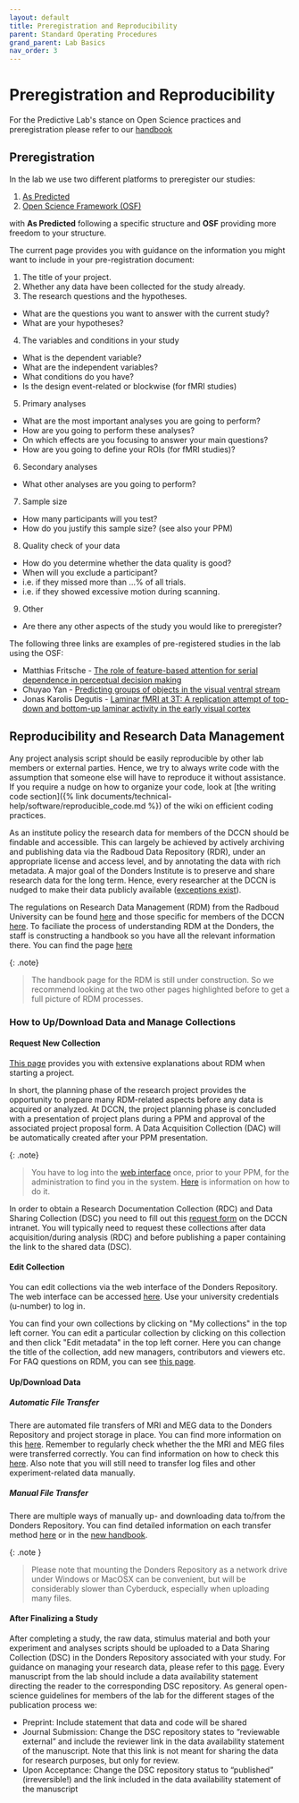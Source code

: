 ```yaml
---
layout: default
title: Preregistration and Reproducibility
parent: Standard Operating Procedures
grand_parent: Lab Basics
nav_order: 3
---
```


# Preregistration and Reproducibility
For the Predictive Lab's stance on Open Science practices and preregistration please refer to our [handbook](https://drive.google.com/file/d/1RMTpcPl8lwJ6Ozf3QIlTaehedsL_tSUC/view)

## Preregistration


In the lab we use two different platforms to preregister our studies:
1. [As Predicted](https://aspredicted.org/)
2. [Open Science Framework (OSF)](https://osf.io/)

with **As Predicted** following a specific structure and **OSF** providing more freedom to your structure. 

The current page provides you with guidance on the information you might want to include in your pre-registration document: 

1. The title of your project.
2. Whether any data have been collected for the study already.
3. The research questions and the hypotheses.
- What are the questions you want to answer with the current study?
- What are your hypotheses?
4. The variables and conditions in your study
- What is the dependent variable?
- What are the independent variables?
- What conditions do you have?
- Is the design event-related or blockwise (for fMRI studies)
5. Primary analyses
- What are the most important analyses you are going to perform?
- How are you going to perform these analyses?
- On which effects are you focusing to answer your main questions?
- How are you going to define your ROIs (for fMRI studies)?
6. Secondary analyses
- What other analyses are you going to perform?
7. Sample size
- How many participants will you test?
- How do you justify this sample size? (see also your PPM)
8. Quality check of your data
- How do you determine whether the data quality is good?
- When will you exclude a participant?
- i.e. if they missed more than …% of all trials.
- i.e. if they showed excessive motion during scanning.
9. Other
- Are there any other aspects of the study you would like to preregister?


The following three links are examples of pre-registered studies in the lab using the OSF:
* Matthias Fritsche - [The role of feature-based attention for serial dependence in perceptual decision making](https://osf.io/q7gj3/)
* Chuyao Yan - [Predicting groups of objects in the visual ventral stream](https://osf.io/s59p6)
* Jonas Karolis Degutis - [Laminar fMRI at 3T: A replication attempt of top-down and bottom-up laminar activity in the early visual cortex](https://osf.io/txuye/)


## Reproducibility and Research Data Management

Any project analysis script should be easily reproducible by other lab members or external parties. Hence, we try to always write code with the assumption that someone else will have to reproduce it without assistance. If you require a nudge on how to organize your code, look at [the writing code section]({% link documents/technical-help/software/reproducible_code.md %}) of the wiki on efficient coding practices. 

As an institute policy the research data for members of the DCCN should be findable and accessible. This can largely be achieved by actively archiving and publishing data via the Radboud Data Repository (RDR), under an appropriate license and access level, and by annotating the data with rich metadata. A major goal of the Donders Institute is to preserve and share research data for the long term. Hence, every researcher at the DCCN is nudged to make their data publicly available ([exceptions exist](https://www.ru.nl/rdm/vm/policy-documents/)). 

The regulations on Research Data Management (RDM) from the Radboud University can be found [here](https://www.ru.nl/rdm/vm/policy-documents/) and those specific for members of the DCCN [here](https://intranet.donders.ru.nl/index.php?id=6467). To faciliate the process of understanding RDM at the Donders, the staff is constructing a handbook so you have all the relevant information there. You can find the page [here](https://rdm.dccn.nl/)

{: .note}
> The handbook page for the RDM is still under construction. So we recommend looking at the two other pages highlighted before to get a full picture of RDM processes.

### How to Up/Download Data and Manage Collections

#### Request New Collection
[This page](https://intranet.donders.ru.nl/index.php?id=6788) provides you with extensive explanations about RDM when starting a project.

In short, the planning phase of the research project provides the opportunity to prepare many RDM-related aspects before any data is acquired or analyzed. At DCCN, the project planning phase is concluded with a presentation of project plans during a PPM and approval of the associated project proposal form. A Data Acquisition Collection (DAC) will be automatically created after your PPM presentation.

{: .note}
> You have to log into the [web interface](https://data.donders.ru.nl/) once, prior to your PPM, for the administration to find you in the system. [Here](https://data.ru.nl/doc/help/helppages/user-manual/login-profile.html) is information on how to do it.

In order to obtain a Research Documentation Collection (RDC) and Data Sharing Collection (DSC) you need to fill out this [request form](https://intranet.donders.ru.nl/index.php?id=donders-repository-request-form) on the DCCN intranet. You will typically need to request these collections after data acquisition/during analysis (RDC) and before publishing a paper containing the link to the shared data (DSC).

#### Edit Collection
You can edit collections via the web interface of the Donders Repository. The web interface can be accessed [here](https://data.donders.ru.nl/). Use your university credentials (u-number) to log in.

You can find your own collections by clicking on "My collections" in the top left corner. You can edit a particular collection by clicking on this collection and then click "Edit metadata" in the top left corner. Here you can change the title of the collection, add new managers, contributors and viewers etc. For FAQ questions on RDM, you can see [this page](https://intranet.donders.ru.nl/index.php?id=5931).

#### Up/Download Data

##### Automatic File Transfer
There are automated file transfers of MRI and MEG data to the Donders Repository and project storage in place. You can find more information on this [here](https://rdm.dccn.nl/docs/4_Collecting/4_UsingUploader.html). Remember to regularly check whether the the MRI and MEG files were transferred correctly. You can find information on how to check this [here](https://data.ru.nl/doc/help/helppages/user-manual/transfer-data/check-data.html). Also note that you will still need to transfer log files and other experiment-related data manually.

##### Manual File Transfer
There are multiple ways of manually up- and downloading data to/from the Donders Repository. You can find detailed information on each transfer method [here](https://data.ru.nl/doc/help/helppages/user-manual/transfer-data.html) or in the [new handbook](https://rdm.dccn.nl/docs/2_Background/2_Tools.html).

{: .note }
> Please note that mounting the Donders Repository as a network drive under Windows or MacOSX can be convenient, but will be considerably slower than Cyberduck, especially when uploading many files.

#### After Finalizing a Study

After completing a study, the raw data, stimulus material and both your experiment and analyses scripts should be uploaded to a Data Sharing Collection (DSC) in the Donders Repository associated with your study. For guidance on managing your research data, please refer to this [page](https://intranet.donders.ru.nl/index.php?id=datastorage-archiving-sharing). Every manuscript from the lab should include a data availability statement directing the reader to the corresponding DSC repository. As general open-science guidelines for members of the lab for the different stages of the publication process we:
* Preprint: Include statement that data and code will be shared
* Journal Submission: Change the DSC repository states to “reviewable external” and include the reviewer link in the data availability statement of the manuscript. Note that this link is not meant for sharing the data for research purposes, but only for review.
* Upon Acceptance: Change the DSC repository status to “published” (irreversible!) and the link included in the data availability statement of the manuscript



